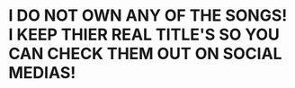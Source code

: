 # I DO NOT OWN ANY OF THE SONGS! I KEEP THIER REAL TITLE'S SO YOU CAN CHECK THEM OUT ON SOCIAL MEDIAS!
